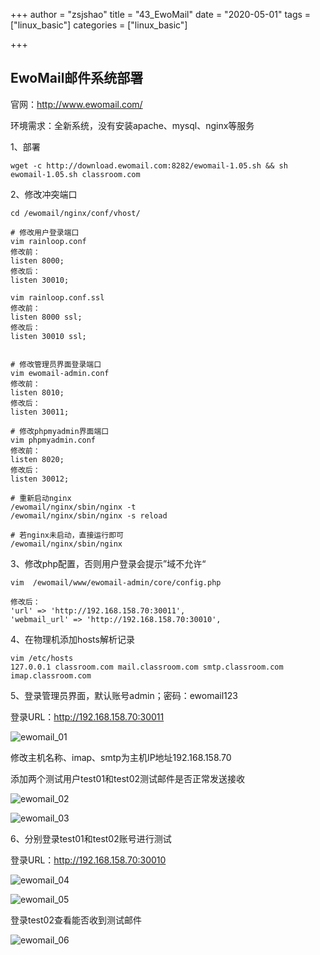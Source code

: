 +++
author = "zsjshao"
title = "43_EwoMail"
date = "2020-05-01"
tags = ["linux_basic"]
categories = ["linux_basic"]

+++

## EwoMail邮件系统部署

官网：http://www.ewomail.com/

环境需求：全新系统，没有安装apache、mysql、nginx等服务

1、部署

```
wget -c http://download.ewomail.com:8282/ewomail-1.05.sh && sh ewomail-1.05.sh classroom.com
```

2、修改冲突端口

```
cd /ewomail/nginx/conf/vhost/

# 修改用户登录端口
vim rainloop.conf
修改前：
listen 8000;
修改后：
listen 30010;

vim rainloop.conf.ssl
修改前：
listen 8000 ssl;
修改后：
listen 30010 ssl;


# 修改管理员界面登录端口
vim ewomail-admin.conf
修改前：
listen 8010;
修改后：
listen 30011;

# 修改phpmyadmin界面端口
vim phpmyadmin.conf
修改前：
listen 8020;
修改后：
listen 30012;

# 重新启动nginx
/ewomail/nginx/sbin/nginx -t
/ewomail/nginx/sbin/nginx -s reload

# 若nginx未启动，直接运行即可
/ewomail/nginx/sbin/nginx
```

3、修改php配置，否则用户登录会提示”域不允许“

    vim  /ewomail/www/ewomail-admin/core/config.php
    
    修改后：
    'url' => 'http://192.168.158.70:30011',
    'webmail_url' => 'http://192.168.158.70:30010',
4、在物理机添加hosts解析记录

```
vim /etc/hosts
127.0.0.1 classroom.com mail.classroom.com smtp.classroom.com imap.classroom.com
```

5、登录管理员界面，默认账号admin；密码：ewomail123

登录URL：http://192.168.158.70:30011

![ewomail_01](http://images.zsjshao.net/ewomail/ewomail_01.png)

修改主机名称、imap、smtp为主机IP地址192.168.158.70

添加两个测试用户test01和test02测试邮件是否正常发送接收

![ewomail_02](http://images.zsjshao.net/ewomail/ewomail_02.png)

![ewomail_03](http://images.zsjshao.net/ewomail/ewomail_03.png)

6、分别登录test01和test02账号进行测试

登录URL：http://192.168.158.70:30010

![ewomail_04](http://images.zsjshao.net/ewomail/ewomail_04.png)

![ewomail_05](http://images.zsjshao.net/ewomail/ewomail_05.png)

登录test02查看能否收到测试邮件

![ewomail_06](http://images.zsjshao.net/ewomail/ewomail_06.png)